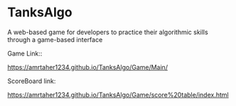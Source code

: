 
# TanksAlgo
A web-based game for developers to practice their algorithmic skills through a game-based interface

Game Link::

https://amrtaher1234.github.io/TanksAlgo/Game/Main/


ScoreBoard link:

https://amrtaher1234.github.io/TanksAlgo/Game/score%20table/index.html


